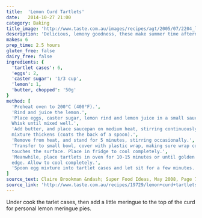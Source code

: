 ```yaml
---
title:  'Lemon Curd Tartlets'
date:   2014-10-27 21:00
category: Baking
title_image: 'http://www.taste.com.au/images/recipes/agt/2005/07/2204_l.jpg'
description: 'Delicious, lemony goodness, these make summer time afternoon teas awesome'
makes: 6
prep_time: 2.5 hours
gluten_free: false
dairy_free: false
ingredients: {
  'tartlet cases': 6,
  'eggs': 2,
  'caster sugar': '1/3 cup',
  'lemon': 1,
  'butter, chopped': '50g'
}
method: [
  'Preheat oven to 200°C (400°F).',
  'Rind and juice the lemon.',
  'Place eggs, caster sugar, lemon rind and lemon juice in a small saucepan.
  Whisk until mixed well.',
  'Add butter, and place saucepan on medium heat, stirring continuously until
  mixture thickens (coats the back of a spoon).',
  'Remove from heat, and stand for 5 minutes, stirring occasionally.',
  'Transfer to small bowl, cover with plastic wrap, making sure wrap covers and
  touches the surface. Place in fridge to cool completely.',
  'Meanwhile, place tartlets in oven for 10-15 minutes or until golden on the
  edge. Allow to cool completely.',
  'Spoon egg mixture into tartlet cases and let sit for a few minutes.'
]
source_text: Claire Brookman &ndash; Super Food Ideas, May 2008, Page 77
source_link: 'http://www.taste.com.au/recipes/19729/lemon+curd+tartlets'
---
```

Under cook the tarlet cases, then add a little meringue to the top of the curd
for personal lemon meringue pies.
